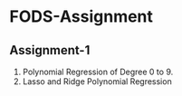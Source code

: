 # FODS-Assignment

## Assignment-1
1. Polynomial Regression of Degree 0 to 9.
2. Lasso and Ridge Polynomial Regression
